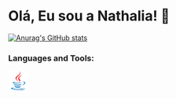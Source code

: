 # Olá, Eu sou a Nathalia! 👋

[![Anurag's GitHub stats](https://github-readme-stats.vercel.app/apinttcerqueira=anuraghazra)](https://github.com/anuraghazra/github-readme-stats)



<h3 align="left">Languages and Tools:</h3>
<p align="left"> <a href="https://www.java.com" target="_blank" rel="noreferrer"> <img src="https://raw.githubusercontent.com/devicons/devicon/master/icons/java/java-original.svg" alt="java" width="40" height="40"/> </a> </p>







